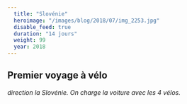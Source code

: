 ```yaml
---
  title: "Slovénie"
  heroimage: "/images/blog/2018/07/img_2253.jpg"
  disable_feed: true
  duration: "14 jours"
  weight: 99
  year: 2018
---
```

## Premier voyage à vélo
*direction la Slovénie. On charge la voiture avec les 4 vélos.*
